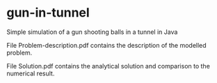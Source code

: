 # gun-in-tunnel
Simple simulation of a gun shooting balls in a tunnel in Java

File Problem-description.pdf contains the description of the modelled problem.

File Solution.pdf contains the analytical solution and comparison to the numerical result.

